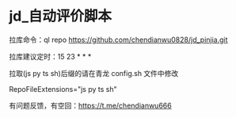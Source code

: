 # jd_自动评价脚本

拉库命令：ql repo https://github.com/chendianwu0828/jd_pinjia.git

拉库建议定时：15 23 * * *

拉取(js py ts sh)后缀的请在青龙 config.sh 文件中修改

RepoFileExtensions="js py ts sh"

有问题反馈，有空回：https://t.me/chendianwu666
